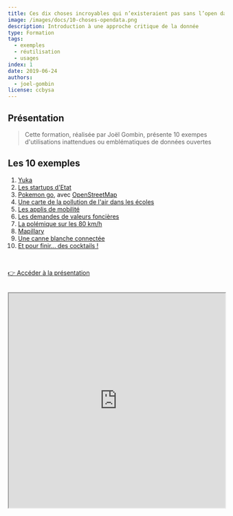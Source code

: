 ```yaml
---
title: Ces dix choses incroyables qui n’existeraient pas sans l’open data
image: /images/docs/10-choses-opendata.png
description: Introduction à une approche critique de la donnée
type: Formation
tags:
  - exemples
  - réutilisation
  - usages
index: 1
date: 2019-06-24
authors:
  - joel-gombin
license: ccbysa
--- 
```


## Présentation

> Cette formation, réalisée par Joël Gombin, présente 10 exempes d'utilisations inattendues ou emblématiques de données ouvertes

## Les 10 exemples

1. [Yuka](https://yuka.io/)
2. [Les startups d'Etat](https://beta.gouv.fr)
3. [Pokemon go](https://teamopendata.org/t/pokemon-go-migre-sur-openstreetmap/113), avec [OpenStreetMap](https://openstreetmap.org)
4. [Une carte de la pollution de l'air dans les écoles](https://www.greenpeace.fr/pollution-ecole/marseille/)
5. [Les applis de mobilité](https://citymapper.com)
6. [Les demandes de valeurs foncières](https://www.meilleursagents.com/prix-immobilier/dvf/)
7. [La polémique sur les 80 km/h](https://datactivist.coop/dataweek/#28)
8. [Mapillary](https://www.mapillary.com/map/im/AB9hac4KYucSZOaWQyunvw)
9. [Une canne blanche connectée](https://handisco.com/])
10. [Et pour finir... des cocktails !](https://datactivist.coop/dataweek/#35)

</br>

<a href="https://datactivist.coop/dataweek/#1" class="customButton">👉 Accéder à la présentation</a>

</br>

<div class="responsiveIframe">
  <iframe
    width="100%"
    height="500"
    src="https://datactivist.coop/dataweek/#1">
  </iframe>
</div>
